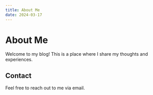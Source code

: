 ```yaml
---
title: About Me
date: 2024-03-17
---
```


# About Me

Welcome to my blog! This is a place where I share my thoughts and experiences.

## Contact

Feel free to reach out to me via email. 